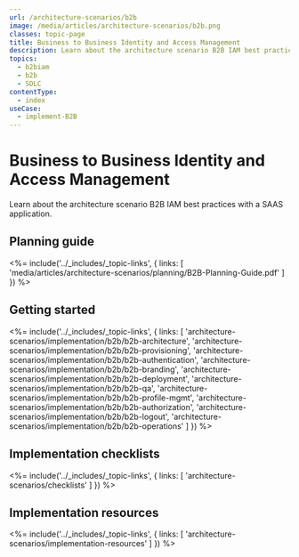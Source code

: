 ```yaml
---
url: /architecture-scenarios/b2b
image: /media/articles/architecture-scenarios/b2b.png
classes: topic-page
title: Business to Business Identity and Access Management
description: Learn about the architecture scenario B2B IAM best practices with a SAAS application.
topics:
  - b2biam
  - b2b
  - SDLC
contentType:
  - index
useCase:
  - implement-B2B
---
```


<!-- markdownlint-disable MD041 MD002 -->
<div class="topic-page-header">
  <div data-name="example" class="topic-page-badge"></div>
  <h1>Business to Business Identity and Access Management</h1>
  <p>
    Learn about the architecture scenario B2B IAM best practices with a SAAS application.
  </p>
</div>

## Planning guide

<%= include('../_includes/_topic-links', { links: [
  'media/articles/architecture-scenarios/planning/B2B-Planning-Guide.pdf'
] }) %>

## Getting started

<%= include('../_includes/_topic-links', { links: [
  'architecture-scenarios/implementation/b2b/b2b-architecture',
  'architecture-scenarios/implementation/b2b/b2b-provisioning',
  'architecture-scenarios/implementation/b2b/b2b-authentication',
  'architecture-scenarios/implementation/b2b/b2b-branding',
  'architecture-scenarios/implementation/b2b/b2b-deployment',
  'architecture-scenarios/implementation/b2b/b2b-qa',
  'architecture-scenarios/implementation/b2b/b2b-profile-mgmt',
  'architecture-scenarios/implementation/b2b/b2b-authorization',
  'architecture-scenarios/implementation/b2b/b2b-logout',
  'architecture-scenarios/implementation/b2b/b2b-operations'
] }) %>

## Implementation checklists

<%= include('../_includes/_topic-links', { links: [
  'architecture-scenarios/checklists'
] }) %>

## Implementation resources

<%= include('../_includes/_topic-links', { links: [
  'architecture-scenarios/implementation-resources'
] }) %>
